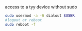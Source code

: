 access to  a tyy device without sudo
```bash
sudo usermod -a -G dialout $USER
#logout or reboot
sudo reboot -f
```


